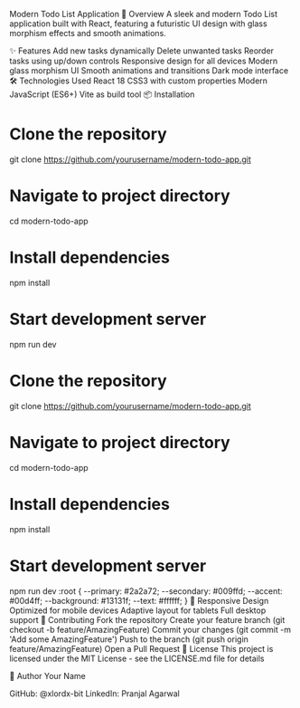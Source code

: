 Modern Todo List Application
🚀 Overview
A sleek and modern Todo List application built with React, featuring a futuristic UI design with glass morphism effects and smooth animations.

✨ Features
Add new tasks dynamically
Delete unwanted tasks
Reorder tasks using up/down controls
Responsive design for all devices
Modern glass morphism UI
Smooth animations and transitions
Dark mode interface
🛠️ Technologies Used
React 18
CSS3 with custom properties
Modern JavaScript (ES6+)
Vite as build tool
📦 Installation
# Clone the repository
git clone https://github.com/yourusername/modern-todo-app.git

# Navigate to project directory
cd modern-todo-app

# Install dependencies
npm install

# Start development server
npm run dev
# Clone the repository
git clone https://github.com/yourusername/modern-todo-app.git

# Navigate to project directory
cd modern-todo-app

# Install dependencies
npm install

# Start development server
npm run dev
:root {
  --primary: #2a2a72;
  --secondary: #009ffd;
  --accent: #00d4ff;
  --background: #13131f;
  --text: #ffffff;
}
📱 Responsive Design
Optimized for mobile devices
Adaptive layout for tablets
Full desktop support
🤝 Contributing
Fork the repository
Create your feature branch (git checkout -b feature/AmazingFeature)
Commit your changes (git commit -m 'Add some AmazingFeature')
Push to the branch (git push origin feature/AmazingFeature)
Open a Pull Request
📄 License
This project is licensed under the MIT License - see the LICENSE.md file for details

👤 Author
Your Name

GitHub: @xlordx-bit
LinkedIn: Pranjal Agarwal
